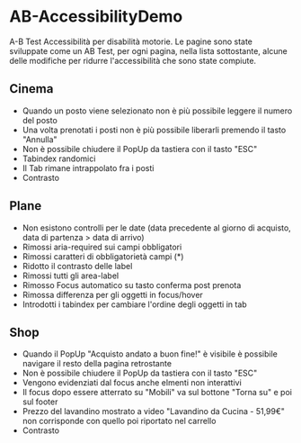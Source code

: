 # AB-AccessibilityDemo
 A-B Test Accessibilità per disabilità motorie.
 Le pagine sono state sviluppate come un AB Test, per ogni pagina, nella lista sottostante, alcune delle modifiche per ridurre l'accessibilità che sono state compiute.

## Cinema 

- Quando un posto viene selezionato non è più possibile leggere il numero del posto 
- Una volta prenotati i posti non è più possibile liberarli premendo il tasto "Annulla" 
- Non è possibile chiudere il PopUp da tastiera con il tasto "ESC" 
- Tabindex randomici 
- Il Tab rimane intrappolato fra i posti 
- Contrasto 

## Plane 

- Non esistono controlli per le date (data precedente al giorno di acquisto, data di partenza > data di arrivo) 
- Rimossi aria-required sui campi obbligatori 
- Rimossi caratteri di obbligatorietà campi (*) 
- Ridotto il contrasto delle label 
- Rimossi tutti gli area-label 
- Rimosso Focus automatico su tasto conferma post prenota 
- Rimossa differenza per gli oggetti in focus/hover 
- Introdotti i tabindex per cambiare l'ordine degli oggetti in tab 

## Shop 

- Quando il PopUp "Acquisto andato a buon fine!" è visibile è possibile navigare il resto della pagina retrostante 
- Non è possibile chiudere il PopUp da tastiera con il tasto "ESC" 
- Vengono evidenziati dal focus anche elmenti non interattivi 
- Il focus dopo essere atterrato su "Mobili" va sul bottone "Torna su" e poi sul footer 
- Prezzo del lavandino mostrato a video "Lavandino da Cucina - 51,99€" non corrisponde con quello poi riportato nel carrello 
- Contrasto 
